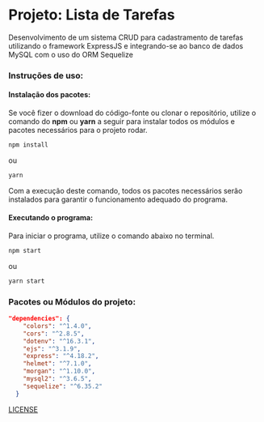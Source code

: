 # Projeto: Lista de Tarefas

Desenvolvimento de um sistema CRUD para cadastramento de tarefas utilizando o framework ExpressJS e integrando-se ao banco de dados MySQL com o uso do ORM Sequelize

### Instruções de uso:

#### Instalação dos pacotes:
Se você fizer o download do código-fonte ou clonar o repositório, utilize o comando do **npm** ou **yarn** a seguir para instalar todos os módulos e pacotes necessários para o projeto rodar.

```bash
npm install
```

ou 

```bash
yarn
```

Com a execução deste comando, todos os pacotes necessários serão instalados para garantir o funcionamento adequado do programa.

#### Executando o programa:
Para iniciar o programa, utilize o comando abaixo no terminal.

```bash
npm start
```

ou 

```bash
yarn start
```

### Pacotes ou Módulos do projeto:

```package.json
"dependencies": {
    "colors": "^1.4.0",
    "cors": "^2.8.5",
    "dotenv": "^16.3.1",
    "ejs": "^3.1.9",
    "express": "^4.18.2",
    "helmet": "^7.1.0",
    "morgan": "^1.10.0",
    "mysql2": "^3.6.5",
    "sequelize": "^6.35.2"
  }
```

[LICENSE](https://github.com/Fernandosantos0/lista-de-tarefas-node/blob/main/LICENCE)

